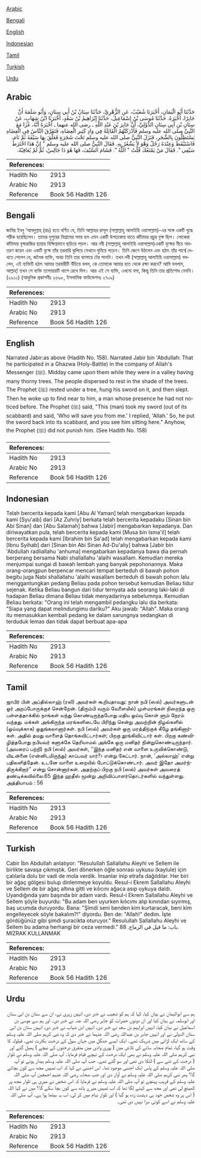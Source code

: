 [Arabic](#arabic)

[Bengali](#bengali)

[English](#english)

[Indonesian](#indonesian)

[Tamil](#tamil)

[Turkish](#turkish)

[Urdu](#urdu)

## Arabic


<div dir="rtl" lang="ar" style={{fontSize:'larger',backgroundColor:'#f8f9fa',padding:20}}>
حَدَّثَنَا أَبُو الْيَمَانِ، أَخْبَرَنَا شُعَيْبٌ، عَنِ الزُّهْرِيِّ، حَدَّثَنَا سِنَانُ بْنُ أَبِي سِنَانٍ، وَأَبُو سَلَمَةَ أَنَّ جَابِرًا، أَخْبَرَهُ‏.‏ حَدَّثَنَا مُوسَى بْنُ إِسْمَاعِيلَ، حَدَّثَنَا إِبْرَاهِيمُ بْنُ سَعْدٍ، أَخْبَرَنَا ابْنُ شِهَابٍ، عَنْ سِنَانِ بْنِ أَبِي سِنَانٍ الدُّؤَلِيِّ، أَنَّ جَابِرَ بْنَ عَبْدِ اللَّهِ ـ رضى الله عنهما ـ أَخْبَرَهُ أَنَّهُ، غَزَا مَعَ النَّبِيِّ صلى الله عليه وسلم فَأَدْرَكَتْهُمُ الْقَائِلَةُ فِي وَادٍ كَثِيرِ الْعِضَاهِ، فَتَفَرَّقَ النَّاسُ فِي الْعِضَاهِ يَسْتَظِلُّونَ بِالشَّجَرِ، فَنَزَلَ النَّبِيُّ صلى الله عليه وسلم تَحْتَ شَجَرَةٍ فَعَلَّقَ بِهَا سَيْفَهُ ثُمَّ نَامَ، فَاسْتَيْقَظَ وَعِنْدَهُ رَجُلٌ وَهْوَ لاَ يَشْعُرُ بِهِ‏.‏ فَقَالَ النَّبِيُّ صلى الله عليه وسلم ‏"‏ إِنَّ هَذَا اخْتَرَطَ سَيْفِي ‏"‏‏.‏ فَقَالَ مَنْ يَمْنَعُكَ قُلْتُ ‏"‏ اللَّهُ ‏"‏‏.‏ فَشَامَ السَّيْفَ، فَهَا هُوَ ذَا جَالِسٌ، ثُمَّ لَمْ يُعَاقِبْهُ‏.‏
</div>
<div style={{backgroundColor:'#f8f9fa',padding:20, marginBottom: 10}}><table> <thead> <tr> <th>References:</th> <th></th> </tr> </thead> <tbody><tr><td>Hadith No</td><td>2913</td></tr><tr><td>Arabic No</td><td>2913</td></tr><tr><td>Reference</td><td>Book 56 Hadith 126</td></tr></tbody></table></div>

## Bengali


<div dir="ltr" lang="bn" style={{fontSize:'larger',backgroundColor:'#f8f9fa',padding:20}}>
জাবির ইবনু ‘আবদুল্লাহ্ (রাঃ) হতে বর্ণিত যে, তিনি আল্লাহর রাসূল (সাল্লাল্লাহু আলাইহি ওয়াসাল্লাম)-এর সঙ্গে একটি যুদ্ধে শরীক হয়েছিলেন। তাদের দুপুরের বিশ্রামের সময় হল এমন একটি উপত্যকায় যাতে কাঁটাদার প্রচুর বৃক্ষ ছিল। লোকেরা কাঁটাদার বৃক্ষরাজির ছায়ায় বিক্ষিপ্তভাবে ছড়িয়ে পড়ল। আর নবী (সাল্লাল্লাহু আলাইহি ওয়াসাল্লাম)একটি বৃক্ষের নীচে অবতরণ করেন এবং একটি বৃক্ষে তাঁর তরবারি ঝুলিয়ে সেখানে ঘুমিয়ে পড়েন। তিনি জেগে উঠলেন এবং হঠাৎ তাঁর পার্শ্বে দেখতে পেলেন যে, জনৈক ব্যক্তি, অথচ তিনি তার ব্যাপারে টের পাননি। তখন নবী (সাল্লাল্লাহু আলাইহি ওয়াসাল্লাম) বললেন, এই ব্যক্তিটি হঠাৎ আমার তরবারীটি উঁচিয়ে বলল, কে তোমাকে আমার হাত থেকে রক্ষা করবে? আমি বললাম, আল্লাহ্! তখন সে ব্যক্তি তলোয়ারটি খাপে রেখে দিল। আর এই সে ব্যক্তি, এখনো বসা, কিন্তু তিনি তার প্রতিশোধ নেননি। (২৯১০) (আধুনিক প্রকাশনীঃ ২৬৯৮, ইসলামিক ফাউন্ডেশনঃ ২৭০৯)
</div>
<div style={{backgroundColor:'#f8f9fa',padding:20, marginBottom: 10}}><table> <thead> <tr> <th>References:</th> <th></th> </tr> </thead> <tbody><tr><td>Hadith No</td><td>2913</td></tr><tr><td>Arabic No</td><td>2913</td></tr><tr><td>Reference</td><td>Book 56 Hadith 126</td></tr></tbody></table></div>

## English


<div dir="ltr" lang="en" style={{fontSize:'larger',backgroundColor:'#f8f9fa',padding:20}}>
Narrated Jabir:as above (Hadith No. 158). Narrated Jabir bin 'Abdullah: That he participated in a Ghazwa (Holy-Battle) in the company of Allah's Messenger (ﷺ). Midday came upon them while they were in a valley having many thorny trees. The people dispersed to rest in the shade of the trees. The Prophet (ﷺ) rested under a tree, hung his sword on it, and then slept. Then he woke up to find near to him, a man whose presence he had not noticed before. The Prophet (ﷺ) said, "This (man) took my sword (out of its scabbard) and said, 'Who will save you from me.' I replied, 'Allah.' So, he put the sword back into its scabbard, and you see him sitting here." Anyhow, the Prophet (ﷺ) did not punish him. (See Hadith No. 158)
</div>
<div style={{backgroundColor:'#f8f9fa',padding:20, marginBottom: 10}}><table> <thead> <tr> <th>References:</th> <th></th> </tr> </thead> <tbody><tr><td>Hadith No</td><td>2913</td></tr><tr><td>Arabic No</td><td>2913</td></tr><tr><td>Reference</td><td>Book 56 Hadith 126</td></tr></tbody></table></div>

## Indonesian


<div dir="ltr" lang="id" style={{fontSize:'larger',backgroundColor:'#f8f9fa',padding:20}}>
Telah bercerita kepada kami [Abu Al Yaman] telah mengabarkan kepada kami [Syu'aib] dari [Az Zuhriy] berkata telah bercerita kepadaku [Sinan bin Abi Sinan] dan [Abu Salamah] bahwa [Jabir] mengabarkan kepadanya. Dan diriwayatkan pula, telah bercerita kepada kami [Musa bin Isma'il] telah bercerita kepada kami [Ibrahim bin Sa'ad] telah mengabarkan kepada kami [Ibnu Syihab] dari [Sinan bin Abi Sinan Ad-Du'aliy] bahwa [Jabir bin 'Abdullah radliallahu 'anhuma] mengabarkan kepadanya bawa dia pernah berperang bersama Nabi shallallahu 'alaihi wasallam. Kemudian mereka menjumpai sungai di bawah lembah yang banyak pepohonannya. Maka orang-orangpun berpencar mencari tempat berteduh di bawah pohon begitu juga Nabi shallallahu 'alaihi wasallam berteduh di bawah pohon lalu menggantungkan pedang Beliau pada pohon tersebut kemudian Beliau tidur sejenak. Ketika Beliau bangun dari tidur ternyata ada seorang laki-laki di hadapan Beliau dimana Beliau tidak menyadarinya sebelumnya. Kemudian Beliau berkata: "Orang ini telah mengambil pedangku lalu dia berkata: "Siapa yang dapat melindungimu dariku?" Aku jawab: "Allah". Maka orang itu memasukkan kembali pedang ke dalam sarungnya sedangkan di terduduk lemas dan tidak dapat berbuat apa-apa
</div>
<div style={{backgroundColor:'#f8f9fa',padding:20, marginBottom: 10}}><table> <thead> <tr> <th>References:</th> <th></th> </tr> </thead> <tbody><tr><td>Hadith No</td><td>2913</td></tr><tr><td>Arabic No</td><td>2913</td></tr><tr><td>Reference</td><td>Book 56 Hadith 126</td></tr></tbody></table></div>

## Tamil


<div dir="ltr" lang="ta" style={{fontSize:'larger',backgroundColor:'#f8f9fa',padding:20}}>
ஜாபிர் பின் அப்தில்லாஹ் (ரலி) அவர்கள் கூறியதாவது: நான் நபி (ஸல்) அவர்களுடன் ஓர் அறப்போருக்குச் சென்றேன். (திரும்பி வரும் வேளையில்) முள்மரங்கள் நிறைந்த ஒரு பள்ளத்தாக்கில் நாங்கள் வந்து கொண்டிருந்தபோது மதிய ஓய்வு கொள் ளும் நேரம் வந்தது. மக்கள் அங்கிருந்த மரங்களிடையே பிரிந்து சென்று அவற்றின் நிழல்களில் (ஓய்வுக்காக) ஒதுங்கலானார்கள். நபி (ஸல்) அவர்கள் ஒரு மரத்திற்குக் கீழே தங்கினார்கள். அதில் தமது வாளைத் தொங்கவிட்டார்கள்; பிறகு தூங்கிவிட்டார் கள். பிறகு கண்விழித்தபோது நபியவர் களுக்கே தெரியாமல் அங்கே ஒரு மனிதர் நின்றுகொண்டிருந்தார். (அவரைப் பற்றி) நபி (ஸல்) அவர்கள், ‘‘இந்த மனிதர் என் வாளை உருவிக்கொண்டு, யிஉன்னை (என்னிடமிருந்து) காப்பவர் யார்?› என்று கேட்டார். நான், ‘அல்லாஹ்’ என்று பதிலளித்தேன். உடனே வாளை உறையில் போட்டுக்கொண்டார். அவர் இதோ அமர்ந்திருக்கிறார்” என்று சொன்னார்கள். அதற்குப் பிறகு நபி (ஸல்) அவர்கள் அவரைத் தண்டிக்கவில்லை.65 இந்த ஹதீஸ் மூன்று அறிவிப்பாளர்தொடர்களில் வந்துள்ளது. அத்தியாயம் : 56
</div>
<div style={{backgroundColor:'#f8f9fa',padding:20, marginBottom: 10}}><table> <thead> <tr> <th>References:</th> <th></th> </tr> </thead> <tbody><tr><td>Hadith No</td><td>2913</td></tr><tr><td>Arabic No</td><td>2913</td></tr><tr><td>Reference</td><td>Book 56 Hadith 126</td></tr></tbody></table></div>

## Turkish


<div dir="ltr" lang="tr" style={{fontSize:'larger',backgroundColor:'#f8f9fa',padding:20}}>
Cabir İbn Abdullah anlatıyor: "Resulullah Sallallahu Aleyhi ve Sellem ile birlikte savaşa çıkmıştık. Geri dönerken öğle sonrası uykusu (kaylule) için çalılarla dolu bir vadi de mola verdik. İnsanlar inip etrafa dağıldılar. Her biri bir ağaç gölgesi bulup dinlenmeye koyuldu. Resul-i Ekrem Sallallahu Aleyhi ve Sellem de bir ağaç altına gitti ve kılıcını ağaca asıp uykuya daldı. Uyandığında yanı başında bir adam vardı. Resul-i Ekrem Sallallahu Aleyhi ve Sellem şöyle buyurdu: "Bu adam ben uyurken kılıcımı alıp kınından sıyırmış, baş ucumda duruyordu. Bana: "Şimdi seni benden kim kurtaracak, beni kim engelleyecek söyle bakalım?!" diyordu. Ben de: "Allah!" dedim. İşte gördüğünüz gibi şimdi şuracikta oturuyor." Resulullah Sallallahu Aleyhi ve Sellem bu adama herhangi bir ceza vermedi." باب: ما قيل في الرماح. 88. MIZRAK KULLANMAK
</div>
<div style={{backgroundColor:'#f8f9fa',padding:20, marginBottom: 10}}><table> <thead> <tr> <th>References:</th> <th></th> </tr> </thead> <tbody><tr><td>Hadith No</td><td>2913</td></tr><tr><td>Arabic No</td><td>2913</td></tr><tr><td>Reference</td><td>Book 56 Hadith 126</td></tr></tbody></table></div>

## Urdu


<div dir="rtl" lang="ur" style={{fontSize:'larger',backgroundColor:'#f8f9fa',padding:20}}>
ہم سے ابوالیمان نے بیان کیا، کہا کہ ہم کو شعیب نے خبر دی، انہیں زہری نے، ان سے سنان بن ابی سنان اور ابوسلمہ نے بیان کیا اور ان دونوں حضرات کو جابر رضی اللہ عنہ نے خبر دی۔ اور ہم سے موسیٰ بن اسماعیل نے بیان کیا، انہیں ابراہیم بن سعد نے خبر دی، انہیں ابن شہاب نے خبر دی، انہیں سنان بن ابی سنان الدولی نے اور انہیں جابر بن عبداللہ رضی اللہ عنہما نے خبر دی کہ وہ نبی کریم صلی اللہ علیہ وسلم کے ساتھ ایک لڑائی میں شریک تھے۔ ایک ایسے جنگل میں جہاں ببول کے درخت بکثرت تھے۔ قیلولہ کا وقت ہو گیا، تمام صحابہ سائے کی تلاش میں ( پوری وادی میں متفرق درختوں کے نیچے ) پھیل گئے اور نبی کریم صلی اللہ علیہ وسلم نے بھی ایک درخت کے نیچے قیام فرمایا۔ آپ صلی اللہ علیہ وسلم نے تلوار ( درخت کے تنے سے ) لٹکا دی تھی اور سو گئے تھے۔ جب آپ صلی اللہ علیہ وسلم بیدار ہوئے تو آپ صلی اللہ علیہ وسلم کے پاس ایک اجنبی موجود تھا۔ اس اجنبی نے کہا کہ اب تمہیں مجھ سے کون بچائے گا؟ پھر نبی کریم صلی اللہ علیہ وسلم نے آواز دی اور جب صحابہ رضی اللہ عنہم اجمعین آپ صلی اللہ علیہ وسلم کے قریب پہنچے تو آپ صلی اللہ علیہ وسلم نے فرمایا کہ اس شخص نے میری ہی تلوار مجھ پر کھینچ لی تھی اور مجھ سے کہنے لگا تھا کہ اب تمہیں میرے ہاتھ سے کون بچا سکے گا؟ میں نے کہا اللہ ( اس پر وہ شخص خود ہی دہشت زدہ ہو گیا ) اور تلوار نیام میں کر لی، اب یہ بیٹھا ہوا ہے۔ آپ صلی اللہ علیہ وسلم نے اسے کوئی سزا نہیں دی تھی۔
</div>
<div style={{backgroundColor:'#f8f9fa',padding:20, marginBottom: 10}}><table> <thead> <tr> <th>References:</th> <th></th> </tr> </thead> <tbody><tr><td>Hadith No</td><td>2913</td></tr><tr><td>Arabic No</td><td>2913</td></tr><tr><td>Reference</td><td>Book 56 Hadith 126</td></tr></tbody></table></div>